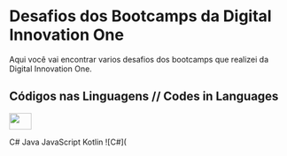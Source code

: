 # Desafios dos Bootcamps da Digital Innovation One
Aqui você vai encontrar varios desafios dos bootcamps que realizei da Digital Innovation One.

## Códigos nas Linguagens // Codes in Languages
<a href="https://github.com/pedrolyma/desafio-dio/tree/master/csharp" target="_brank">
  <img src="https://cdn.jsdelivr.net/gh/devicons/devicon/icons/dotnetcore/dotnetcore-original.svg" align="center" height="30" width="40" style="max-width:100%;" /></a>


C#
Java
JavaScript
Kotlin
![C#](
